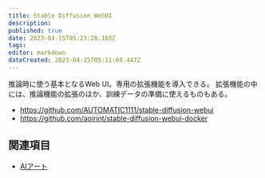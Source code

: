 ```yaml
---
title: Stable Diffusion WebUI
description: 
published: true
date: 2023-04-15T05:23:28.103Z
tags: 
editor: markdown
dateCreated: 2023-04-15T05:11:04.447Z
---
```


推論時に使う基本となるWeb UI。専用の拡張機能を導入できる。
拡張機能の中には、推論機能の拡張のほか、訓練データの準備に使えるものもある。

- <https://github.com/AUTOMATIC1111/stable-diffusion-webui>
- <https://github.com/aoirint/stable-diffusion-webui-docker>

## 関連項目

- [AIアート](/aiart)
